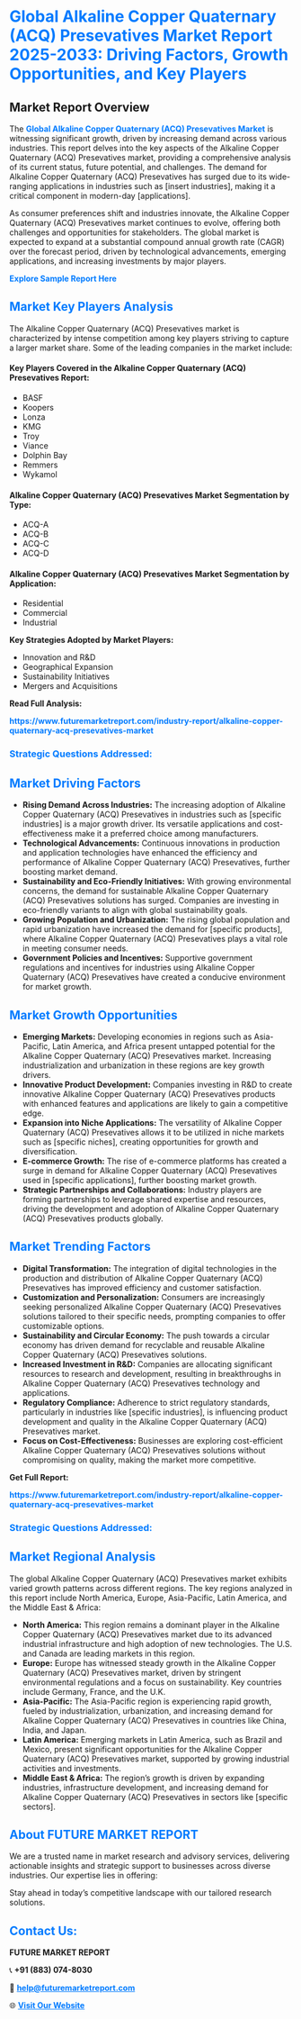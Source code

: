 <h1 style="color: #007BFF;">Global Alkaline Copper Quaternary (ACQ) Presevatives Market Report 2025-2033: Driving Factors, Growth Opportunities, and Key Players</h1>

<section id="overview">
<h2>Market Report Overview</h2>
<p>The <a href="https://www.futuremarketreport.com/industry-report/alkaline-copper-quaternary-acq-presevatives-market" style="color: #007BFF; text-decoration: none;"><strong>Global Alkaline Copper Quaternary (ACQ) Presevatives Market</strong></a> is witnessing significant growth, driven by increasing demand across various industries. This report delves into the key aspects of the Alkaline Copper Quaternary (ACQ) Presevatives market, providing a comprehensive analysis of its current status, future potential, and challenges. The demand for Alkaline Copper Quaternary (ACQ) Presevatives has surged due to its wide-ranging applications in industries such as [insert industries], making it a critical component in modern-day [applications].</p>
<p>As consumer preferences shift and industries innovate, the Alkaline Copper Quaternary (ACQ) Presevatives market continues to evolve, offering both challenges and opportunities for stakeholders. The global market is expected to expand at a substantial compound annual growth rate (CAGR) over the forecast period, driven by technological advancements, emerging applications, and increasing investments by major players.</p>
</section>

<section id="overview">
<p><a href="https://www.futuremarketreport.com/request-sample/reportId=49138" style="color: #007BFF; text-decoration: none;"><strong>Explore Sample Report Here</strong></a></p>
</section>

<section id="key-players">
<h2 style="color: #007BFF;">Market Key Players Analysis</h2>
<p>The Alkaline Copper Quaternary (ACQ) Presevatives market is characterized by intense competition among key players striving to capture a larger market share. Some of the leading companies in the market include:</p>
<h4>Key Players Covered in the Alkaline Copper Quaternary (ACQ) Presevatives Report:</h4>
<ul><li>BASF</li><li>Koopers</li><li>Lonza</li><li>KMG</li><li>Troy</li><li>Viance</li><li>Dolphin Bay</li><li>Remmers</li><li>Wykamol</li></ul>
<h4>Alkaline Copper Quaternary (ACQ) Presevatives Market Segmentation by Type:</h4>
<ul><li>ACQ-A</li><li>ACQ-B</li><li>ACQ-C</li><li>ACQ-D</li></ul>

<h4>Alkaline Copper Quaternary (ACQ) Presevatives Market Segmentation by Application:</h4>
<ul><li>Residential</li><li>Commercial</li><li>Industrial</li></ul>
<p><strong>Key Strategies Adopted by Market Players:</strong></p>
<ul>
<li>Innovation and R&D</li>
<li>Geographical Expansion</li>
<li>Sustainability Initiatives</li>
<li>Mergers and Acquisitions</li>
</ul>
</section>

<section>
<p><strong>Read Full Analysis: </strong></p><a href="https://www.futuremarketreport.com/industry-report/alkaline-copper-quaternary-acq-presevatives-market" style="color: #007BFF; text-decoration: none;"><strong>https://www.futuremarketreport.com/industry-report/alkaline-copper-quaternary-acq-presevatives-market</strong></a>
<h3 style="color: #007BFF;">Strategic Questions Addressed:</h3>
</section>

<section id="driving-factors">
<h2 style="color: #007BFF;">Market Driving Factors</h2>
<ul>
<li><strong>Rising Demand Across Industries:</strong> The increasing adoption of Alkaline Copper Quaternary (ACQ) Presevatives in industries such as [specific industries] is a major growth driver. Its versatile applications and cost-effectiveness make it a preferred choice among manufacturers.</li>
<li><strong>Technological Advancements:</strong> Continuous innovations in production and application technologies have enhanced the efficiency and performance of Alkaline Copper Quaternary (ACQ) Presevatives, further boosting market demand.</li>
<li><strong>Sustainability and Eco-Friendly Initiatives:</strong> With growing environmental concerns, the demand for sustainable Alkaline Copper Quaternary (ACQ) Presevatives solutions has surged. Companies are investing in eco-friendly variants to align with global sustainability goals.</li>
<li><strong>Growing Population and Urbanization:</strong> The rising global population and rapid urbanization have increased the demand for [specific products], where Alkaline Copper Quaternary (ACQ) Presevatives plays a vital role in meeting consumer needs.</li>
<li><strong>Government Policies and Incentives:</strong> Supportive government regulations and incentives for industries using Alkaline Copper Quaternary (ACQ) Presevatives have created a conducive environment for market growth.</li>
</ul>
</section>

<section id="growth-opportunities">
<h2 style="color: #007BFF;">Market Growth Opportunities</h2>
<ul>
<li><strong>Emerging Markets:</strong> Developing economies in regions such as Asia-Pacific, Latin America, and Africa present untapped potential for the Alkaline Copper Quaternary (ACQ) Presevatives market. Increasing industrialization and urbanization in these regions are key growth drivers.</li>
<li><strong>Innovative Product Development:</strong> Companies investing in R&D to create innovative Alkaline Copper Quaternary (ACQ) Presevatives products with enhanced features and applications are likely to gain a competitive edge.</li>
<li><strong>Expansion into Niche Applications:</strong> The versatility of Alkaline Copper Quaternary (ACQ) Presevatives allows it to be utilized in niche markets such as [specific niches], creating opportunities for growth and diversification.</li>
<li><strong>E-commerce Growth:</strong> The rise of e-commerce platforms has created a surge in demand for Alkaline Copper Quaternary (ACQ) Presevatives used in [specific applications], further boosting market growth.</li>
<li><strong>Strategic Partnerships and Collaborations:</strong> Industry players are forming partnerships to leverage shared expertise and resources, driving the development and adoption of Alkaline Copper Quaternary (ACQ) Presevatives products globally.</li>
</ul>
</section>

<section id="trending-factors">
<h2 style="color: #007BFF;">Market Trending Factors</h2>
<ul>
<li><strong>Digital Transformation:</strong> The integration of digital technologies in the production and distribution of Alkaline Copper Quaternary (ACQ) Presevatives has improved efficiency and customer satisfaction.</li>
<li><strong>Customization and Personalization:</strong> Consumers are increasingly seeking personalized Alkaline Copper Quaternary (ACQ) Presevatives solutions tailored to their specific needs, prompting companies to offer customizable options.</li>
<li><strong>Sustainability and Circular Economy:</strong> The push towards a circular economy has driven demand for recyclable and reusable Alkaline Copper Quaternary (ACQ) Presevatives solutions.</li>
<li><strong>Increased Investment in R&D:</strong> Companies are allocating significant resources to research and development, resulting in breakthroughs in Alkaline Copper Quaternary (ACQ) Presevatives technology and applications.</li>
<li><strong>Regulatory Compliance:</strong> Adherence to strict regulatory standards, particularly in industries like [specific industries], is influencing product development and quality in the Alkaline Copper Quaternary (ACQ) Presevatives market.</li>
<li><strong>Focus on Cost-Effectiveness:</strong> Businesses are exploring cost-efficient Alkaline Copper Quaternary (ACQ) Presevatives solutions without compromising on quality, making the market more competitive.</li>
</ul>
</section>

<section>
<p><strong>Get Full Report: </strong></p><a href="https://www.futuremarketreport.com/industry-report/alkaline-copper-quaternary-acq-presevatives-market" style="color: #007BFF; text-decoration: none;"><strong>https://www.futuremarketreport.com/industry-report/alkaline-copper-quaternary-acq-presevatives-market</strong></a>
<h3 style="color: #007BFF;">Strategic Questions Addressed:</h3>
</section>


<section id="regional-analysis">
<h2 style="color: #007BFF;">Market Regional Analysis</h2>
<p>The global Alkaline Copper Quaternary (ACQ) Presevatives market exhibits varied growth patterns across different regions. The key regions analyzed in this report include North America, Europe, Asia-Pacific, Latin America, and the Middle East & Africa:</p>
<ul>
<li><strong>North America:</strong> This region remains a dominant player in the Alkaline Copper Quaternary (ACQ) Presevatives market due to its advanced industrial infrastructure and high adoption of new technologies. The U.S. and Canada are leading markets in this region.</li>
<li><strong>Europe:</strong> Europe has witnessed steady growth in the Alkaline Copper Quaternary (ACQ) Presevatives market, driven by stringent environmental regulations and a focus on sustainability. Key countries include Germany, France, and the U.K.</li>
<li><strong>Asia-Pacific:</strong> The Asia-Pacific region is experiencing rapid growth, fueled by industrialization, urbanization, and increasing demand for Alkaline Copper Quaternary (ACQ) Presevatives in countries like China, India, and Japan.</li>
<li><strong>Latin America:</strong> Emerging markets in Latin America, such as Brazil and Mexico, present significant opportunities for the Alkaline Copper Quaternary (ACQ) Presevatives market, supported by growing industrial activities and investments.</li>
<li><strong>Middle East & Africa:</strong> The region’s growth is driven by expanding industries, infrastructure development, and increasing demand for Alkaline Copper Quaternary (ACQ) Presevatives in sectors like [specific sectors].</li>
</ul>
</section>

<footer>
<h2 style="color: #007BFF;">About FUTURE MARKET REPORT</h2>
<p>We are a trusted name in market research and advisory services, delivering actionable insights and strategic support to businesses across diverse industries. Our expertise lies in offering:</p>

<p>Stay ahead in today’s competitive landscape with our tailored research solutions.</p>

<h2 style="color: #007BFF;">Contact Us:</h2>
<p><strong>FUTURE MARKET REPORT</strong></p>
<p>📞 <strong>+91 (883) 074-8030</strong></p>
<p>📧 <strong><a href="mailto:help@futuremarketreport.com" style="color: #007BFF;">help@futuremarketreport.com</a></strong></p>
<p>🌐 <strong><a href="https://www.futuremarketreport.com/" style="color: #007BFF;">Visit Our Website</a></strong></p>
</footer>